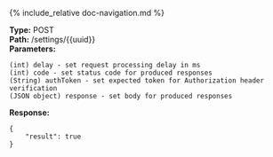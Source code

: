 {% include_relative doc-navigation.md %}

**Type:** POST<br>
**Path:** /settings/{{uuid}}<br>
**Parameters:**<br>
```shell
(int) delay - set request processing delay in ms
(int) code - set status code for produced responses
(String) authToken - set expected token for Authorization header verification
(JSON object) response - set body for produced responses
```
**Response:**<br>
```shell
{
    "result": true
}
```